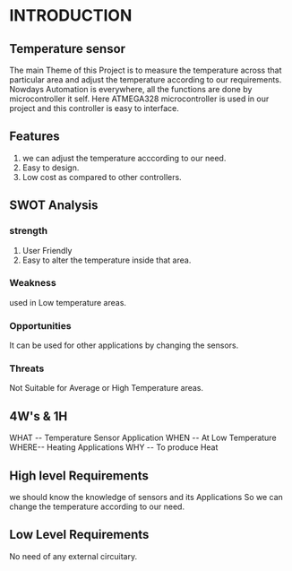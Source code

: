 # INTRODUCTION
## Temperature sensor
The main Theme of this Project is to measure the temperature across that particular area and adjust the temperature according to our requirements.
Nowdays Automation is everywhere, all the functions are done by microcontroller it self. Here ATMEGA328 microcontroller is used in our project and this controller is easy to interface.

## Features
1. we can adjust the temperature acccording to our need.
2.  Easy to design.
3.  Low cost as compared to other controllers.

## SWOT Analysis
### strength
1. User Friendly
2. Easy to alter the temperature inside that area.

### Weakness
used in Low temperature areas.

### Opportunities
It can be used for other applications by changing the sensors.

### Threats
Not Suitable for Average or High Temperature areas.

## 4W's & 1H
WHAT -- Temperature Sensor Application
WHEN -- At Low Temperature
WHERE-- Heating Applications
WHY --  To produce Heat 

## High level Requirements
 we should know the knowledge of sensors and its Applications So we can change the temperature according to our need.
 
 ## Low Level Requirements
 No need of any external circuitary.
